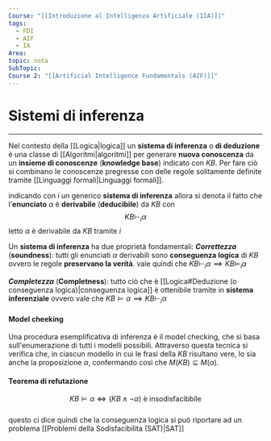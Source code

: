 ```yaml
---
Course: "[[Introduzione al Intelligenza Artificiale (IIA)]]"
tags:
  - FDI
  - AIF
  - IA
Area: 
topic: nota
SubTopic: 
Course 2: "[[Artificial Intelligence Fundamentals (AIF)]]"
---
```

# Sistemi di inferenza
---
Nel contesto della [[Logica|logica]] un **sistema di inferenza** o **di deduzione** è una classe di [[Algoritmi|algoritmi]] per generare **nuova conoscenza** da un **insieme di conoscenze** (**knowledge base**) indicato con $KB$. Per fare ciò si combinano le conoscenze pregresse con delle regole solitamente definite tramite [[Linguaggi formali|Linguaggi formali]].

indicando con $i$  un generico **sistema di inferenza** allora si denota il fatto che l'**enunciato** $\alpha$ è **derivabile** (**deducibile**) da $KB$ con $$KB \vdash_i \alpha$$ letto $\alpha$ è derivabile da $KB$ tramite $i$

Un **sistema di inferenza** ha due proprietà fondamentali:
**_Correttezza_** (**soundness**): tutti gli enunciati $\alpha$ derivabili sono **conseguenza logica** di $KB$ ovvero le regole **preservano la verità**. vale quindi che $KB \vdash_i \alpha\implies KB \models_i \alpha$

**_Completezza_** (**Completness**): tutto ciò che è [[Logica#Deduzione (o conseguenza logica)|conseguenza logica]] è ottenibile tramite in **sistema inferenziale** ovvero vale  che  $KB \models \alpha \implies KB \vdash_i \alpha$




#### Model cheeking
Una procedura esemplificativa di inferenza è il model checking, che si basa sull'enumerazione di tutti i modelli possibili. Attraverso questa tecnica si verifica che, in ciascun modello in cui le frasi della $KB$ risultano vere, lo sia anche la proposizione $\alpha$, confermando così che $M(KB) \subseteq M(\alpha)$.


#### Teorema di refutazione 
$$KB \models \alpha \iff (KB \land \lnot \alpha) \text{ è insodisfacibbile}$$  
 questo ci dice quindi che la conseguenza logica si può riportare ad un problema [[Problemi della Sodisfacibilita (SAT)|SAT]]




